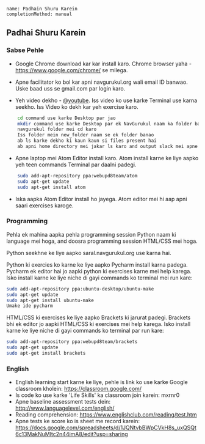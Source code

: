 ```ngMeta
name: Padhain Shuru Karein
completionMethod: manual
```

## Padhai Shuru Karein

### Sabse Pehle

- Google Chrome download kar kar install karo. Chrome browser yaha - https://www.google.com/chrome/ se milega.

- Apne facilitator ko bol kar apni navgurukul.org wali email ID banwao. Uske baad uss se gmail.com par login karo.

- Yeh video dekho - 
@[youtube](opSNSVnTn68&). Iss video ko use karke Terminal use karna seekho. Iss Video ko dekh kar yeh exercise karo.

```bash
	cd command use karke Desktop par jao
	mkdir command use karke Desktop par ek NavGurukul naam ka folder banao
	navgurukul folder mei cd karo
	Iss folder mein new_folder naam se ek folder banao
	ab ls karke dekho ki kaun kaun si files present hai
	ab apni home directory mei jakar ls karo and output slack mei apne facilitator ko bhejo
```

- Apne laptop mei Atom Editor install karo. Atom install karne ke liye aapko yeh teen commands Terminal par daalni padegi.
	
```bash
	sudo add-apt-repository ppa:webupd8team/atom
	sudo apt-get update
	sudo apt-get install atom
```	

- Iska aapka Atom Editor install ho jayega. Atom editor mei hi aap apni saari exercises karoge.

### Programming
Pehla ek mahina aapka pehla programming session Python naam ki language mei hoga, and doosra programming session HTML/CSS mei hoga.

Python seekhne ke liye aapko saral.navgurukul.org use karna hai.

Python ki exercies ko karne ke liye aapko Pycharm install karna padega. Pycharm ek editor hai jo aapki python ki exercises karne mei help karega. Isko install karne ke liye niche di gayi commands ko terminal mei run kare:

```bash
sudo add-apt-repository ppa:ubuntu-desktop/ubuntu-make
sudo apt-get update
sudo apt-get install ubuntu-make
Umake ide pycharm
```

HTML/CSS ki exercises ke liye aapko Brackets ki jarurat padegi. Brackets bhi ek editor jo aapki HTML/CSS ki exercises mei help karega. Isko install karne ke liye niche di gayi commands ko terminal par run kare:

```bash
sudo add-apt-repository ppa:webupd8team/brackets
sudo apt-get update
sudo apt-get install brackets
```

### English

- English learning start karne ke liye, pehle is link ko use karke Google classroom kholein: https://classroom.google.com/
- Is code ko use karke 'Life Skills' ka classroom join karein: mxrnr0
- Apne baseline assessment tests dein: http://www.languagelevel.com/english/
- Reading comprehension: https://www.englishclub.com/reading/test.htm
- Apne tests ke score ko is sheet me record karein: https://docs.google.com/spreadsheets/d/1JQNtvbBWpCVkH8s_uxQSQt6c13MakNuMltc2n44imA8/edit?usp=sharing

